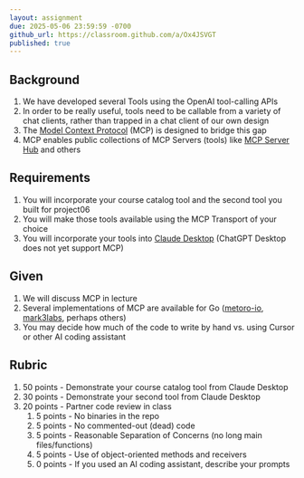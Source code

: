```yaml
---
layout: assignment
due: 2025-05-06 23:59:59 -0700
github_url: https://classroom.github.com/a/Ox4JSVGT
published: true
---
```


## Background

1. We have developed several Tools using the OpenAI tool-calling APIs
1. In order to be really useful, tools need to be callable from a variety of chat clients,
rather than trapped in a chat client of our own design
1. The [Model Context Protocol](https://modelcontextprotocol.io/introduction) (MCP) is designed to bridge this gap
1. MCP enables public collections of MCP Servers (tools) like [MCP Server Hub](https://mcpserverhub.com/) and others


## Requirements

1. You will incorporate your course catalog tool and the second tool you built for project06
1. You will make those tools available using the MCP Transport of your choice
1. You will incorporate your tools into [Claude Desktop](https://claude.ai/download) (ChatGPT Desktop does not yet support MCP)

## Given

1. We will discuss MCP in lecture
1. Several implementations of MCP are available for Go ([metoro-io](https://github.com/metoro-io/mcp-golang/tree/main), [mark3labs](https://github.com/mark3labs/mcp-go), perhaps others)
1. You may decide how much of the code to write by hand vs. using Cursor or other AI coding assistant


## Rubric

1. 50 points - Demonstrate your course catalog tool from Claude Desktop
1. 30 points - Demonstrate your second tool from Claude Desktop
1. 20 points - Partner code review in class
    1. 5 points - No binaries in the repo
    1. 5 points - No commented-out (dead) code
    1. 5 points - Reasonable Separation of Concerns (no long main files/functions)
    1. 5 points - Use of object-oriented methods and receivers
    1. 0 points - If you used an AI coding assistant, describe your prompts